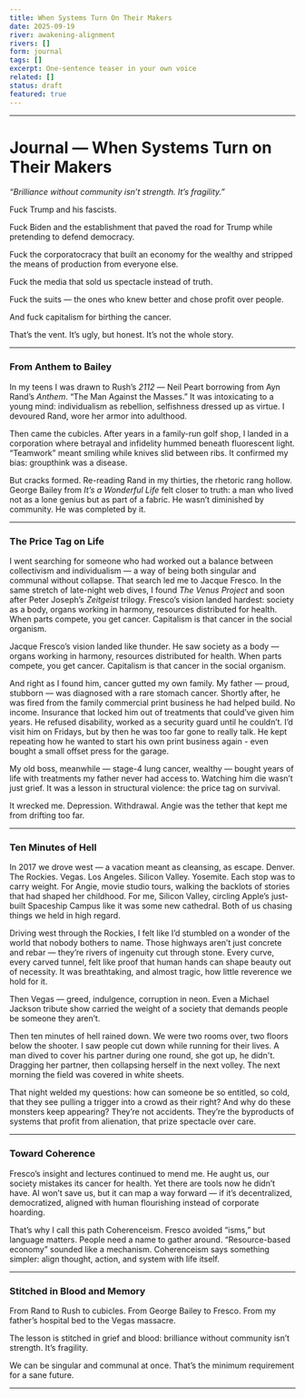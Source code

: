```yaml
---
title: When Systems Turn On Their Makers
date: 2025-09-19
river: awakening-alignment
rivers: []
form: journal
tags: []
excerpt: One‑sentence teaser in your own voice
related: []
status: draft
featured: true
---
```


---

# **Journal — When Systems Turn on Their Makers**

  

_“Brilliance without community isn’t strength. It’s fragility.”_

  

Fuck Trump and his fascists.

Fuck Biden and the establishment that paved the road for Trump while pretending to defend democracy.

Fuck the corporatocracy that built an economy for the wealthy and stripped the means of production from everyone else.

Fuck the media that sold us spectacle instead of truth.

Fuck the suits — the ones who knew better and chose profit over people.

And fuck capitalism for birthing the cancer.

  

That’s the vent. It’s ugly, but honest. It’s not the whole story.

---

### **From Anthem to Bailey**

In my teens I was drawn to Rush’s _2112_ — Neil Peart borrowing from Ayn Rand’s _Anthem_. “The Man Against the Masses.” It was intoxicating to a young mind: individualism as rebellion, selfishness dressed up as virtue. I devoured Rand, wore her armor into adulthood.

Then came the cubicles. After years in a family-run golf shop, I landed in a corporation where betrayal and infidelity hummed beneath fluorescent light. “Teamwork” meant smiling while knives slid between ribs. It confirmed my bias: groupthink was a disease.

But cracks formed. Re-reading Rand in my thirties, the rhetoric rang hollow. George Bailey from _It’s a Wonderful Life_ felt closer to truth: a man who lived not as a lone genius but as part of a fabric. He wasn’t diminished by community. He was completed by it.

---

### **The Price Tag on Life**

I went searching for someone who had worked out a balance between collectivism and individualism — a way of being both singular and communal without collapse. That search led me to Jacque Fresco. In the same stretch of late-night web dives, I found _The Venus Project_ and soon after Peter Joseph’s _Zeitgeist_ trilogy. Fresco’s vision landed hardest: society as a body, organs working in harmony, resources distributed for health. When parts compete, you get cancer. Capitalism is that cancer in the social organism.

Jacque Fresco’s vision landed like thunder. He saw society as a body — organs working in harmony, resources distributed for health. When parts compete, you get cancer. Capitalism is that cancer in the social organism.

And right as I found him, cancer gutted my own family. My father — proud, stubborn — was diagnosed with a rare stomach cancer. Shortly after, he was fired from the family commercial print business he had helped build. No income. Insurance that locked him out of treatments that could’ve given him years. He refused disability, worked as a security guard until he couldn’t. I’d visit him on Fridays, but by then he was too far gone to really talk. He kept repeating how he wanted to start his own print business again - even bought a small offset press for the garage.

My old boss, meanwhile — stage-4 lung cancer, wealthy — bought years of life with treatments my father never had access to. Watching him die wasn’t just grief. It was a lesson in structural violence: the price tag on survival.

It wrecked me. Depression. Withdrawal. Angie was the tether that kept me from drifting too far.

---

### **Ten Minutes of Hell**

In 2017 we drove west — a vacation meant as cleansing, as escape. Denver. The Rockies. Vegas. Los Angeles. Silicon Valley. Yosemite. Each stop was to carry weight. For Angie, movie studio tours, walking the backlots of stories that had shaped her childhood. For me, Silicon Valley, circling Apple’s just-built Spaceship Campus like it was some new cathedral. Both of us chasing things we held in high regard.

Driving west through the Rockies, I felt like I’d stumbled on a wonder of the world that nobody bothers to name. Those highways aren’t just concrete and rebar — they’re rivers of ingenuity cut through stone. Every curve, every carved tunnel, felt like proof that human hands can shape beauty out of necessity. It was breathtaking, and almost tragic, how little reverence we hold for it.

Then Vegas — greed, indulgence, corruption in neon. Even a Michael Jackson tribute show carried the weight of a society that demands people be someone they aren’t.

Then ten minutes of hell rained down. We were two rooms over, two floors below the shooter. I saw people cut down while running for their lives. A man dived to cover his partner during one round, she got up, he didn't. Dragging her partner, then collapsing herself in the next volley. The next morning the field was covered in white sheets.

That night welded my questions: how can someone be so entitled, so cold, that they see pulling a trigger into a crowd as their right? And why do these monsters keep appearing? They’re not accidents. They’re the byproducts of systems that profit from alienation, that prize spectacle over care.

---

### **Toward Coherence**

Fresco’s insight and lectures continued to mend me. He aught us, our society mistakes its cancer for health. Yet there are tools now he didn’t have. AI won’t save us, but it can map a way forward — if it’s decentralized, democratized, aligned with human flourishing instead of corporate hoarding.

That’s why I call this path Coherenceism. Fresco avoided “isms,” but language matters. People need a name to gather around. “Resource-based economy” sounded like a mechanism. Coherenceism says something simpler: align thought, action, and system with life itself.

---

### **Stitched in Blood and Memory**

From Rand to Rush to cubicles. From George Bailey to Fresco. From my father’s hospital bed to the Vegas massacre.

The lesson is stitched in grief and blood: brilliance without community isn’t strength. It’s fragility.

We can be singular and communal at once. That’s the minimum requirement for a sane future.

---


